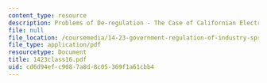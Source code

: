 ```yaml
---
content_type: resource
description: Problems of De-regulation - The Case of Californian Electricity
file: null
file_location: /coursemedia/14-23-government-regulation-of-industry-spring-2003/cd6d94efc9087a8d8c05369f1a61cbb4_1423class16.pdf
file_type: application/pdf
resourcetype: Document
title: 1423class16.pdf
uid: cd6d94ef-c908-7a8d-8c05-369f1a61cbb4
---
```

